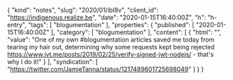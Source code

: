 {
  "kind": "notes",
  "slug": "2020/01/ibl8v",
  "client_id": "https://indigenous.realize.be",
  "date": "2020-01-15T16:40:00Z",
  "h": "h-entry",
  "tags": [
    "blogumentation"
  ],
  "properties": {
    "published": [
      "2020-01-15T16:40:00Z"
    ],
    "category": [
      "blogumentation"
    ],
    "content": [
      {
        "html": "",
        "value": "One of my own #blogumentation articles saved me today from tearing my hair out, determining why some requests kept being rejected https://www.jvt.me/posts/2019/02/25/verify-signed-jwt-nodejs/ - that's why I do it!"
      }
    ],
    "syndication": [
      "https://twitter.com/JamieTanna/status/1217489601725698049"
    ]
  }
}
